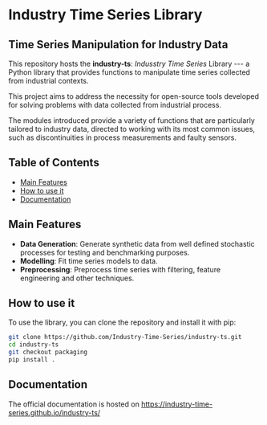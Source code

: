 # Industry Time Series Library

## Time Series Manipulation for Industry Data

This repository hosts the **industry-ts**: _Indusstry Time Series_ Library --- a Python library that provides functions to manipulate time series collected from industrial contexts.

This project aims to address the necessity for open-source tools developed for solving problems with data collected from industrial process. 

The modules introduced provide a variety of functions that are particularly tailored to industry data, directed to working with its most common issues, such as discontinuities in process measurements and faulty sensors.

## Table of Contents

- [Main Features](#main-features)
- [How to use it](#how-to-use-it)
- [Documentation](#documentation)

## Main Features

* **Data Generation**: Generate synthetic data from well defined stochastic processes for testing and benchmarking purposes.
* **Modelling**: Fit time series models to data.
* **Preprocessing**: Preprocess time series with filtering, feature engineering and other techniques.

## How to use it

To use the library, you can clone the repository and install it with pip:

```bash
git clone https://github.com/Industry-Time-Series/industry-ts.git
cd industry-ts
git checkout packaging
pip install .
```

## Documentation

The official documentation is hosted on https://industry-time-series.github.io/industry-ts/

